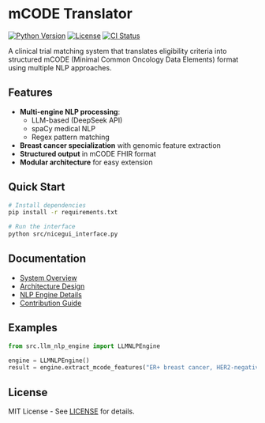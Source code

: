 # mCODE Translator

[![Python Version](https://img.shields.io/badge/python-3.9+-blue.svg)](https://www.python.org/downloads/)
[![License](https://img.shields.io/badge/license-MIT-green.svg)](LICENSE)
[![CI Status](https://github.com/yourusername/mcode-translator/actions/workflows/python-app.yml/badge.svg)](https://github.com/yourusername/mcode-translator/actions)

A clinical trial matching system that translates eligibility criteria into structured mCODE (Minimal Common Oncology Data Elements) format using multiple NLP approaches.

## Features

- **Multi-engine NLP processing**:
  - LLM-based (DeepSeek API)
  - spaCy medical NLP
  - Regex pattern matching
- **Breast cancer specialization** with genomic feature extraction
- **Structured output** in mCODE FHIR format
- **Modular architecture** for easy extension

## Quick Start

```bash
# Install dependencies
pip install -r requirements.txt

# Run the interface
python src/nicegui_interface.py
```

## Documentation

- [System Overview](system_documentation.md)
- [Architecture Design](mcode_translator_architecture.md) 
- [NLP Engine Details](nlp_criteria_parsing_design.md)
- [Contribution Guide](CONTRIBUTING.md)

## Examples

```python
from src.llm_nlp_engine import LLMNLPEngine

engine = LLMNLPEngine()
result = engine.extract_mcode_features("ER+ breast cancer, HER2-negative")
```

## License

MIT License - See [LICENSE](LICENSE) for details.